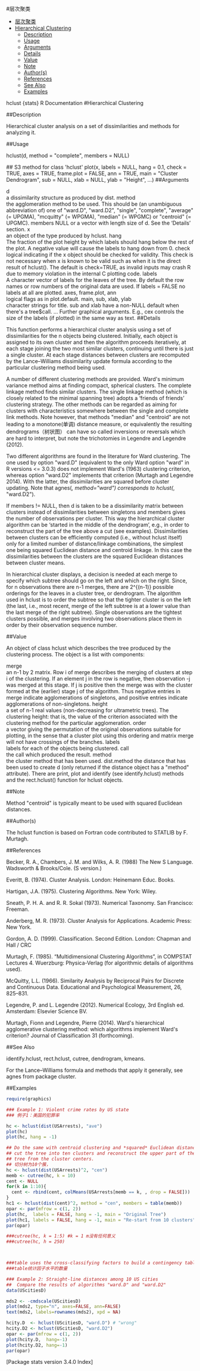 #层次聚类

<!-- @import "[TOC]" {cmd:"toc", depthFrom:1, depthTo:6, orderedList:false} -->
<!-- code_chunk_output -->

* [层次聚类](#层次聚类)
* [Hierarchical Clustering](#hierarchical-clustering)
	* [Description](#description)
	* [Usage](#usage)
	* [Arguments](#arguments)
	* [Details](#details)
	* [Value](#value)
	* [Note](#note)
	* [Author(s)](#authors)
	* [References](#references)
	* [See Also](#see-also)
	* [Examples](#examples)

<!-- /code_chunk_output -->

hclust {stats}	R Documentation
#Hierarchical Clustering

##Description

Hierarchical cluster analysis on a set of dissimilarities and methods for analyzing it.

##Usage

hclust(d, method = "complete", members = NULL)

\#\# S3 method for class 'hclust'
plot(x, labels = NULL, hang = 0.1, check = TRUE,
     axes = TRUE, frame.plot = FALSE, ann = TRUE,
     main = "Cluster Dendrogram",
     sub = NULL, xlab = NULL, ylab = "Height", ...)
##Arguments

d	
a dissimilarity structure as produced by dist.
method	
the agglomeration method to be used. This should be (an unambiguous abbreviation of) one of "ward.D", "ward.D2", "single", "complete", "average" (= UPGMA), "mcquitty" (= WPGMA), "median" (= WPGMC) or "centroid" (= UPGMC).
members	
NULL or a vector with length size of d. See the ‘Details’ section.
x	
an object of the type produced by hclust.
hang	
The fraction of the plot height by which labels should hang below the rest of the plot. A negative value will cause the labels to hang down from 0.
check	
logical indicating if the x object should be checked for validity. This check is not necessary when x is known to be valid such as when it is the direct result of hclust(). The default is check=TRUE, as invalid inputs may crash R due to memory violation in the internal C plotting code.
labels	
A character vector of labels for the leaves of the tree. By default the row names or row numbers of the original data are used. If labels = FALSE no labels at all are plotted.
axes, frame.plot, ann	
logical flags as in plot.default.
main, sub, xlab, ylab	
character strings for title. sub and xlab have a non-NULL default when there's a tree$call.
...	
Further graphical arguments. E.g., cex controls the size of the labels (if plotted) in the same way as text.
##Details

This function performs a hierarchical cluster analysis using a set of dissimilarities for the n objects being clustered. Initially, each object is assigned to its own cluster and then the algorithm proceeds iteratively, at each stage joining the two most similar clusters, continuing until there is just a single cluster. At each stage distances between clusters are recomputed by the Lance–Williams dissimilarity update formula according to the particular clustering method being used.

A number of different clustering methods are provided. Ward's minimum variance method aims at finding compact, spherical clusters. The complete linkage method finds similar clusters. The single linkage method (which is closely related to the minimal spanning tree) adopts a ‘friends of friends’ clustering strategy. The other methods can be regarded as aiming for clusters with characteristics somewhere between the single and complete link methods. Note however, that methods "median" and "centroid" are not leading to a monotone(单调) distance measure, or equivalently the resulting dendrograms（树状图） can have so called inversions or reversals which are hard to interpret, but note the trichotomies in Legendre and Legendre (2012).

Two different algorithms are found in the literature for Ward clustering. The one used by option "ward.D" (equivalent to the only Ward option "ward" in R versions <= 3.0.3) does not implement Ward's (1963) clustering criterion, whereas option "ward.D2" implements that criterion (Murtagh and Legendre 2014). With the latter, the dissimilarities are squared before cluster updating. Note that agnes(*, method="ward") corresponds to hclust(*, "ward.D2").

If members != NULL, then d is taken to be a dissimilarity matrix between clusters instead of dissimilarities between singletons and members gives the number of observations per cluster. This way the hierarchical cluster algorithm can be ‘started in the middle of the dendrogram’, e.g., in order to reconstruct the part of the tree above a cut (see examples). Dissimilarities between clusters can be efficiently computed (i.e., without hclust itself) only for a limited number of distance/linkage combinations, the simplest one being squared Euclidean distance and centroid linkage. In this case the dissimilarities between the clusters are the squared Euclidean distances between cluster means.

In hierarchical cluster displays, a decision is needed at each merge to specify which subtree should go on the left and which on the right. Since, for n observations there are n-1 merges, there are 2^{(n-1)} possible orderings for the leaves in a cluster tree, or dendrogram. The algorithm used in hclust is to order the subtree so that the tighter cluster is on the left (the last, i.e., most recent, merge of the left subtree is at a lower value than the last merge of the right subtree). Single observations are the tightest clusters possible, and merges involving two observations place them in order by their observation sequence number.

##Value

An object of class hclust which describes the tree produced by the clustering process. The object is a list with components:

merge	
an n-1 by 2 matrix. Row i of merge describes the merging of clusters at step i of the clustering. If an element j in the row is negative, then observation -j was merged at this stage. If j is positive then the merge was with the cluster formed at the (earlier) stage j of the algorithm. Thus negative entries in merge indicate agglomerations of singletons, and positive entries indicate agglomerations of non-singletons.
height	
a set of n-1 real values (non-decreasing for ultrametric trees). The clustering height: that is, the value of the criterion associated with the clustering method for the particular agglomeration.
order	
a vector giving the permutation of the original observations suitable for plotting, in the sense that a cluster plot using this ordering and matrix merge will not have crossings of the branches.
labels	
labels for each of the objects being clustered.
call	
the call which produced the result.
method	
the cluster method that has been used.
dist.method	
the distance that has been used to create d (only returned if the distance object has a "method" attribute).
There are print, plot and identify (see identify.hclust) methods and the rect.hclust() function for hclust objects.

##Note

Method "centroid" is typically meant to be used with squared Euclidean distances.

##Author(s)

The hclust function is based on Fortran code contributed to STATLIB by F. Murtagh.

##References

Becker, R. A., Chambers, J. M. and Wilks, A. R. (1988) The New S Language. Wadsworth & Brooks/Cole. (S version.)

Everitt, B. (1974). Cluster Analysis. London: Heinemann Educ. Books.

Hartigan, J.A. (1975). Clustering Algorithms. New York: Wiley.

Sneath, P. H. A. and R. R. Sokal (1973). Numerical Taxonomy. San Francisco: Freeman.

Anderberg, M. R. (1973). Cluster Analysis for Applications. Academic Press: New York.

Gordon, A. D. (1999). Classification. Second Edition. London: Chapman and Hall / CRC

Murtagh, F. (1985). “Multidimensional Clustering Algorithms”, in COMPSTAT Lectures 4. Wuerzburg: Physica-Verlag (for algorithmic details of algorithms used).

McQuitty, L.L. (1966). Similarity Analysis by Reciprocal Pairs for Discrete and Continuous Data. Educational and Psychological Measurement, 26, 825–831.

Legendre, P. and L. Legendre (2012). Numerical Ecology, 3rd English ed. Amsterdam: Elsevier Science BV.

Murtagh, Fionn and Legendre, Pierre (2014). Ward's hierarchical agglomerative clustering method: which algorithms implement Ward's criterion? Journal of Classification 31 (forthcoming).

##See Also

identify.hclust, rect.hclust, cutree, dendrogram, kmeans.

For the Lance–Williams formula and methods that apply it generally, see agnes from package cluster.

##Examples

```R
require(graphics)

### Example 1: Violent crime rates by US state
### 例子1：美国的犯罪率

hc <- hclust(dist(USArrests), "ave")
plot(hc)
plot(hc, hang = -1)

## Do the same with centroid clustering and *squared* Euclidean distance,
## cut the tree into ten clusters and reconstruct the upper part of the
## tree from the cluster centers.
## 切分树为10个簇，
hc <- hclust(dist(USArrests)^2, "cen")
memb <- cutree(hc, k = 10)
cent <- NULL
for(k in 1:10){
  cent <- rbind(cent, colMeans(USArrests[memb == k, , drop = FALSE]))
}
hc1 <- hclust(dist(cent)^2, method = "cen", members = table(memb))
opar <- par(mfrow = c(1, 2))
plot(hc,  labels = FALSE, hang = -1, main = "Original Tree")
plot(hc1, labels = FALSE, hang = -1, main = "Re-start from 10 clusters")
par(opar)

###cutree(hc, k = 1:5) #k = 1 m没有任何意义
###cutree(hc, h = 250)



###table uses the cross-classifying factors to build a contingency table of the counts at each combination of factor levels.
###table统计因子水平的数量

### Example 2: Straight-line distances among 10 US cities
##  Compare the results of algorithms "ward.D" and "ward.D2"
data(UScitiesD)

mds2 <- -cmdscale(UScitiesD)
plot(mds2, type="n", axes=FALSE, ann=FALSE)
text(mds2, labels=rownames(mds2), xpd = NA)

hcity.D  <- hclust(UScitiesD, "ward.D") # "wrong"
hcity.D2 <- hclust(UScitiesD, "ward.D2")
opar <- par(mfrow = c(1, 2))
plot(hcity.D,  hang=-1)
plot(hcity.D2, hang=-1)
par(opar)
```
[Package stats version 3.4.0 Index]